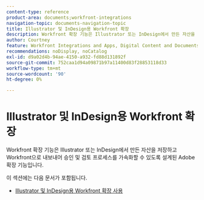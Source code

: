 ```yaml
---
content-type: reference
product-area: documents;workfront-integrations
navigation-topic: documents-navigation-topic
title: Illustrator 및 InDesign용 Workfront 확장
description: Workfront 확장 기능은 Illustrator 또는 InDesign에서 만든 자산을 저장하고 Workfront으로 내보내어 승인 및 검토 프로세스를 가속화할 수 있도록 설계된 Adobe 확장 기능입니다.
author: Courtney
feature: Workfront Integrations and Apps, Digital Content and Documents
recommendations: noDisplay, noCatalog
exl-id: d9a02d4b-94ae-4150-a932-fd88d131892f
source-git-commit: 752caa1d94a09871b97a11400d83f28853118d33
workflow-type: tm+mt
source-wordcount: '90'
ht-degree: 0%

---
```


# Illustrator 및 InDesign용 Workfront 확장

<!--
>[!IMPORTANT]
>
>We are removing the Workfront extension for Illustrator and InDesign from the Creative Cloud exchange in mid-November.
-->

Workfront 확장 기능은 Illustrator 또는 InDesign에서 만든 자산을 저장하고 Workfront으로 내보내어 승인 및 검토 프로세스를 가속화할 수 있도록 설계된 Adobe 확장 기능입니다.

이 섹션에는 다음 문서가 포함됩니다.

* [Illustrator 및 InDesign용 Workfront 확장 사용](../../documents/workfront-for-adobe-creative-cloud/use-wf-adobe-cc.md)
